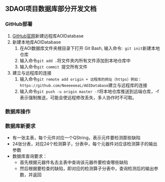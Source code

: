 ## 3DAOI项目数据库部分开发文档

### GitHub部署
1. [GitHub官网](https://github.com)新建远程库AOIDatabase
2. 新建本地库AOIDatabase
   1. 在AOI数据库文件夹根目录下打开 Git Bash, 输入命令:``` git init```新建本地仓库
   2. 输入命令```git add .```将文件夹内所有文件添加到本地仓库中
   3. 输入命令```git commit ```提交所有文件 
3. 建立与远程库的连接
   1. 输入命令```git remote add origin + 远程库的网址（https）例如：https://github.com/NeeeeeeaL/AOIDatabase```建立与远程库的连接
   2. 输入命令```git push -u origin master -f```将本地仓库推送到远端仓库，-f 表示强制推送，可能会使远程修改丢失，多人协作时不可取。

### 数据库操作

### 数据库新要求
+ 有一张主表，每个元件对应一个QString，表示元件要检测那些缺陷
+ 24张分表，对应24个检测算子，分表中，每个元器件对应该检测算子的输出参数
+ 数据库查询要求：
  + 首先根据元器件名去主表中查询该元器件要检查哪些缺陷
  + 然后根据要检查的缺陷，即对应的检测算子分表中，查询检测后的输出参数，并返回